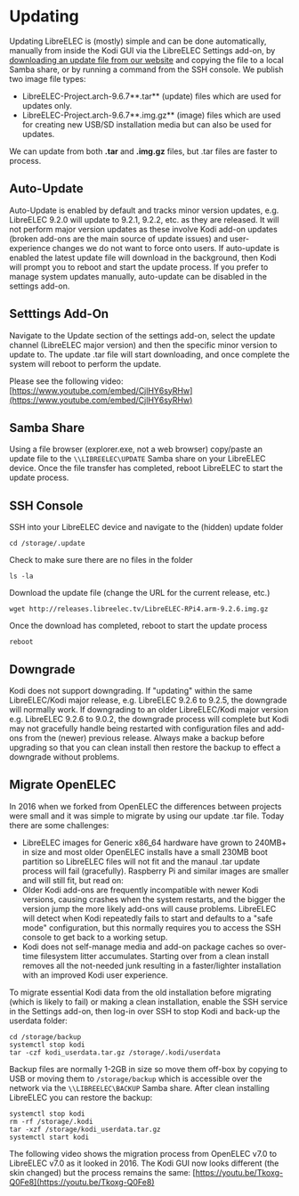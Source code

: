 # Updating

Updating LibreELEC is \(mostly\) simple and can be done automatically, manually from inside the Kodi GUI via the LibreELEC Settings add-on, by [downloading an update file from our website](https://libreelec.tv/downloads_new) and copying the file to a local Samba share, or by running a command from the SSH console. We publish two image file types:

* LibreELEC-Project.arch-9.6.7**.tar** \(update\) files which are used for updates only.
* LibreELEC-Project.arch-9.6.7**.img.gz** \(image\) files which are used for creating new USB/SD installation media but can also be used for updates.

We can update from both **.tar** and **.img.gz** files, but .tar files are faster to process.

## Auto-Update

Auto-Update is enabled by default and tracks minor version updates, e.g. LibreELEC 9.2.0 will update to 9.2.1, 9.2.2, etc. as they are released. It will not perform major version updates as these involve Kodi add-on updates \(broken add-ons are the main source of update issues\) and user-experience changes we do not want to force onto users. If auto-update is enabled the latest update file will download in the background, then Kodi will prompt you to reboot and start the update process. If you prefer to manage system updates manually, auto-update can be disabled in the settings add-on.

## Setttings Add-On

Navigate to the Update section of the settings add-on, select the update channel \(LibreELEC major version\) and then the specific minor version to update to. The update .tar file will start downloading, and once complete the system will reboot to perform the update. 

Please see the following video: [https://www.youtube.com/embed/CjlHY6syRHw](https://www.youtube.com/embed/CjlHY6syRHw)

## Samba Share

Using a file browser \(explorer.exe, not a web browser\) copy/paste an update file to the `\\LIBREELEC\UPDATE` Samba share on your LibreELEC device. Once the file transfer has completed, reboot LibreELEC to start the update process.

## SSH Console

SSH into your LibreELEC device and navigate to the \(hidden\) update folder

```text
cd /storage/.update
```

Check to make sure there are no files in the folder

```text
ls -la
```

Download the update file \(change the URL for the current release, etc.\)

```text
wget http://releases.libreelec.tv/LibreELEC-RPi4.arm-9.2.6.img.gz
```

Once the download has completed, reboot to start the update process

```text
reboot
```

## Downgrade

Kodi does not support downgrading. If "updating" within the same LibreELEC/Kodi major release, e.g. LibreELEC 9.2.6 to 9.2.5, the downgrade will normally work. If downgrading to an older LibreELEC/Kodi major version e.g. LibreELEC 9.2.6 to 9.0.2, the downgrade process will complete but Kodi may not gracefully handle being restarted with configuration files and add-ons from the \(newer\) previous release. Always make a backup before upgrading so that you can clean install then restore the backup to effect a downgrade without problems.

## Migrate OpenELEC

In 2016 when we forked from OpenELEC the differences between projects were small and it was simple to migrate by using our update .tar file. Today there are some challenges:

* LibreELEC images for Generic x86\_64 hardware have grown to 240MB+ in size and most older OpenELEC installs have a small 230MB boot partition so LibreELEC files will not fit and the manaul .tar update process will fail \(gracefully\). Raspberry Pi and similar images are smaller and will still fit, but read on:
* Older Kodi add-ons are frequently incompatible with newer Kodi versions, causing crashes when the system restarts, and the bigger the version jump the more likely add-ons will cause problems. LibreELEC will detect when Kodi repeatedly fails to start and defaults to a "safe mode" configuration, but this normally requires you to access the SSH console to get back to a working setup.
* Kodi does not self-manage media and add-on package caches so over-time filesystem litter accumulates. Starting over from a clean install removes all the not-needed junk resulting in a faster/lighter installation with an improved Kodi user experience.

To migrate essential Kodi data from the old installation before migrating \(which is likely to fail\) or making a clean installation, enable the SSH service in the Settings add-on, then log-in over SSH to stop Kodi and back-up the userdata folder:

```text
cd /storage/backup
systemctl stop kodi
tar -czf kodi_userdata.tar.gz /storage/.kodi/userdata
```

Backup files are normally 1-2GB in size so move them off-box by copying to USB or moving them to `/storage/backup` which is accessible over the network via the `\\LIBREELEC\BACKUP` Samba share. After clean installing LibreELEC you can restore the backup:

```text
systemctl stop kodi
rm -rf /storage/.kodi
tar -xzf /storage/kodi_userdata.tar.gz
systemctl start kodi
```

The following video shows the migration process from OpenELEC v7.0 to LibreELEC v7.0 as it looked in 2016. The Kodi GUI now looks different \(the skin changed\) but the process remains the same: [https://youtu.be/Tkoxg-Q0Fe8](https://youtu.be/Tkoxg-Q0Fe8)

